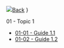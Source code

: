 
<h>[![](../assets/home.svg)Back](/fr02.1/_home.md)</h>
   }

<hb>01 - Topic 1                            </hb>
-  [01-01 - Guide 1.1                       ](fr02.1/01.Topic-1/01.01.Guide-1.1.md)
-  [01-02 - Guide 1.2                       ](fr02.1/01.Topic-1/01.02.Guide-1.2.md)